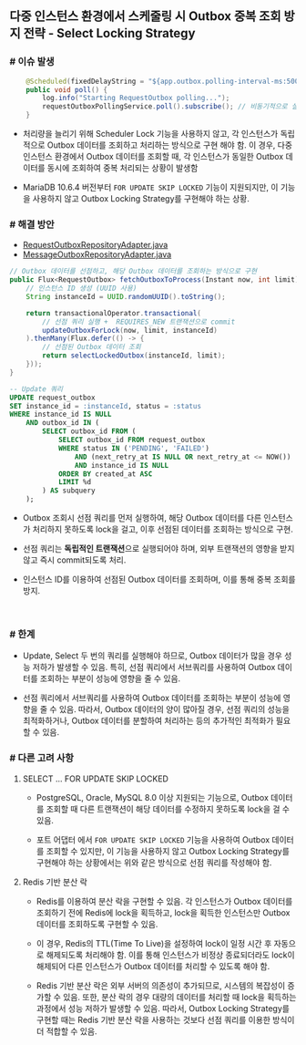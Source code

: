 ## 다중 인스턴스 환경에서 스케줄링 시 Outbox 중복 조회 방지 전략 - Select Locking Strategy

### # 이슈 발생
~~~java
    @Scheduled(fixedDelayString = "${app.outbox.polling-interval-ms:5000}")
    public void poll() {
        log.info("Starting RequestOutbox polling...");
        requestOutboxPollingService.poll().subscribe(); // 비동기적으로 실행
    }
~~~

- 처리량을 늘리기 위해 Scheduler Lock 기능을 사용하지 않고, 각 인스턴스가 독립적으로 Outbox 데이터를 조회하고 처리하는 방식으로 구현 해야 함. 이 경우, 다중 인스턴스 환경에서 Outbox 데이터를 조회할 때, 각 인스턴스가 동일한 Outbox 데이터를 동시에 조회하여 중복 처리되는 상황이 발생함

- MariaDB 10.6.4 버전부터 `FOR UPDATE SKIP LOCKED` 기능이 지원되지만, 이 기능을 사용하지 않고 Outbox Locking Strategy를 구현해야 하는 상황.

### # 해결 방안

- [RequestOutboxRepositoryAdapter.java](../notification-request/adapter/db/src/main/java/notification/adapter/db/adapter/RequestOutboxRepositoryAdapter.java)
- [MessageOutboxRepositoryAdapter.java](../notification-request/adapter/db/src/main/java/notification/adapter/db/adapter/MessageOutboxRepositoryAdapter.java)

```java
// Outbox 데이터를 선점하고, 해당 Outbox 데이터를 조회하는 방식으로 구현
public Flux<RequestOutbox> fetchOutboxToProcess(Instant now, int limit) {
    // 인스턴스 ID 생성 (UUID 사용)
    String instanceId = UUID.randomUUID().toString(); 

    return transactionalOperator.transactional(
        // 선점 쿼리 실행 +  REQUIRES_NEW 트랜잭션으로 commit
        updateOutboxForLock(now, limit, instanceId) 
    ).thenMany(Flux.defer(() -> {
        // 선점된 Outbox 데이터 조회
        return selectLockedOutbox(instanceId, limit); 
    }));
}
```

```sql
-- Update 쿼리
UPDATE request_outbox
SET instance_id = :instanceId, status = :status
WHERE instance_id IS NULL
    AND outbox_id IN (
        SELECT outbox_id FROM (
            SELECT outbox_id FROM request_outbox
            WHERE status IN ('PENDING', 'FAILED')
                AND (next_retry_at IS NULL OR next_retry_at <= NOW())
                AND instance_id IS NULL
            ORDER BY created_at ASC
            LIMIT %d
        ) AS subquery
    );
```

- Outbox 조회시 선점 쿼리를 먼저 실행하여, 해당 Outbox 데이터를 다른 인스턴스가 처리하지 못하도록 lock을 걸고, 이후 선점된 데이터를 조회하는 방식으로 구현.

- 선점 쿼리는 **독립적인 트랜잭션**으로 실행되어야 하며, 외부 트랜잭션의 영향을 받지 않고 즉시 commit되도록 처리.

- 인스턴스 ID를 이용하여 선점된 Outbox 데이터를 조회하며, 이를 통해 중복 조회를 방지.


<br/>

### # 한계

- Update, Select 두 번의 쿼리를 실행해야 하므로, Outbox 데이터가 많을 경우 성능 저하가 발생할 수 있음. 특히, 선점 쿼리에서 서브쿼리를 사용하여 Outbox 데이터를 조회하는 부분이 성능에 영향을 줄 수 있음.

- 선점 쿼리에서 서브쿼리를 사용하여 Outbox 데이터를 조회하는 부분이 성능에 영향을 줄 수 있음. 따라서, Outbox 데이터의 양이 많아질 경우, 선점 쿼리의 성능을 최적화하거나, Outbox 데이터를 분할하여 처리하는 등의 추가적인 최적화가 필요할 수 있음.

### # 다른 고려 사항

1. SELECT ... FOR UPDATE SKIP LOCKED 

    - PostgreSQL, Oracle, MySQL 8.0 이상 지원되는 기능으로, Outbox 데이터를 조회할 때 다른 트랜잭션이 해당 데이터를 수정하지 못하도록 lock을 걸 수 있음.

    - 포트 어댑터 에서 `FOR UPDATE SKIP LOCKED` 기능을 사용하여 Outbox 데이터를 조회할 수 있지만, 이 기능을 사용하지 않고 Outbox Locking Strategy를 구현해야 하는 상황에서는 위와 같은 방식으로 선점 쿼리를 작성해야 함.


2. Redis 기반 분산 락

    - Redis를 이용하여 분산 락을 구현할 수 있음. 각 인스턴스가 Outbox 데이터를 조회하기 전에 Redis에 lock을 획득하고, lock을 획득한 인스턴스만 Outbox 데이터를 조회하도록 구현할 수 있음.

    - 이 경우, Redis의 TTL(Time To Live)을 설정하여 lock이 일정 시간 후 자동으로 해제되도록 처리해야 함. 이를 통해 인스턴스가 비정상 종료되더라도 lock이 해제되어 다른 인스턴스가 Outbox 데이터를 처리할 수 있도록 해야 함.

    - Redis 기반 분산 락은 외부 서버의 의존성이 추가되므로, 시스템의 복잡성이 증가할 수 있음. 또한, 분산 락의 경우 대량의 데이터를 처리할 때 lock을 획득하는 과정에서 성능 저하가 발생할 수 있음. 따라서, Outbox Locking Strategy를 구현할 때는 Redis 기반 분산 락을 사용하는 것보다 선점 쿼리를 이용한 방식이 더 적합할 수 있음.
